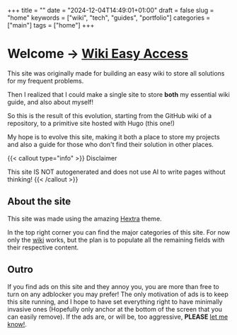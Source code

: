 +++
title = ""
date = "2024-12-04T14:49:01+01:00"
draft = false
slug = "home"
keywords = ["wiki", "tech", "guides", "portfolio"]
categories = ["main"]
tags = ["home"]
+++

# Welcome → [Wiki Easy Access](wiki)

This site was originally made for building an easy wiki to store all solutions for my frequent problems.

Then I realized that I could make a single site to store **both** my essential wiki guide, and also about myself!

So this is the result of this evolution, starting from the GitHub wiki of a repository, to a primitive site hosted with Hugo (this one!)

My hope is to evolve this site, making it both a place to store my projects and also a guide for those who don't find their solution in other places.

{{< callout type="info" >}}
Disclaimer

This site IS NOT autogenerated and does not use AI to write pages without thinking!
{{< /callout >}}

## About the site

This site was made using the amazing [Hextra](https://github.com/imfing/hextra) theme.

In the top right corner you can find the major categories of this site. For now only the [wiki](wiki) works, but the plan is to populate all the remaining fields with their respective content.

## Outro

If you find ads on this site and they annoy you, you are more than free to turn on any adblocker you may prefer! The only motivation of ads is to keep this site running, and I hope to have set everything right to have minimally invasive ones (Hopefully only anchor at the bottom of the screen that you can easily remove). If the ads are, or will be, too aggressive, **PLEASE** [let me know!](https://github.com/CodeClimberNT/HowTo/issues).
